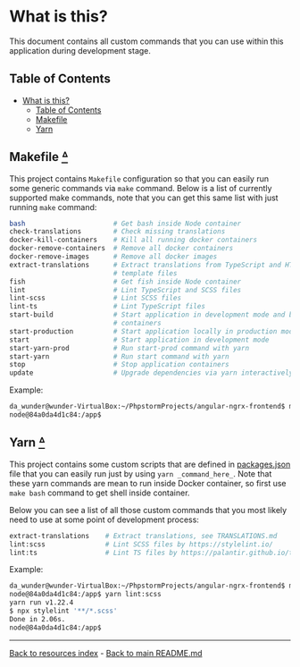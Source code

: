 # What is this?

This document contains all custom commands that you can use within this
application during development stage.

## Table of Contents

* [What is this?](#what-is-this)
  * [Table of Contents](#table-of-contents)
  * [Makefile](#makefile-table-of-contents)
  * [Yarn](#yarn-table-of-contents)

## Makefile [ᐞ](#table-of-contents)

This project contains `Makefile` configuration so that you can easily run
some generic commands via `make` command. Below is a list of currently
supported make commands, note that you can get this same list with just
running `make` command:

```bash
bash                      # Get bash inside Node container
check-translations        # Check missing translations
docker-kill-containers    # Kill all running docker containers
docker-remove-containers  # Remove all docker containers
docker-remove-images      # Remove all docker images
extract-translations      # Extract translations from TypeScript and HTML
                          # template files
fish                      # Get fish inside Node container
lint                      # Lint TypeScript and SCSS files
lint-scss                 # Lint SCSS files
lint-ts                   # Lint TypeScript files
start-build               # Start application in development mode and build
                          # containers
start-production          # Start application locally in production mode
start                     # Start application in development mode
start-yarn-prod           # Run start-prod command with yarn
start-yarn                # Run start command with yarn
stop                      # Stop application containers
update                    # Upgrade dependencies via yarn interactively

```

Example:

```bash
da_wunder@wunder-VirtualBox:~/PhpstormProjects/angular-ngrx-frontend$ make bash
node@84a0da4d1c84:/app$
```

## Yarn [ᐞ](#table-of-contents)

This project contains some custom scripts that are defined in [packages.json](../package.json)
file that you can easily run just by using `yarn _command_here_`. Note
that these yarn commands are mean to run inside Docker container, so first
use `make bash` command to get shell inside container.

Below you can see a list of all those custom commands that you most likely
need to use at some point of development process:

```bash
extract-translations    # Extract translations, see TRANSLATIONS.md
lint:scss               # Lint SCSS files by https://stylelint.io/
lint:ts                 # Lint TS files by https://palantir.github.io/tslint/
```

Example:

```bash
da_wunder@wunder-VirtualBox:~/PhpstormProjects/angular-ngrx-frontend$ make bash
node@84a0da4d1c84:/app$ yarn lint:scss
yarn run v1.22.4
$ npx stylelint '**/*.scss'
Done in 2.06s.
node@84a0da4d1c84:/app$
```

---

[Back to resources index](README.md) - [Back to main README.md](../README.md)
